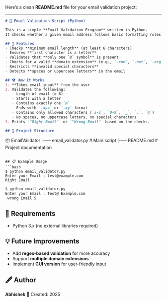 Here’s a clean **README.md** file for your email validation project:

---

```markdown
# 📧 Email Validation Script (Python)

This is a simple **Email Validation Program** written in Python.  
It checks whether a given email address follows basic formatting rules and prints whether it is valid or invalid.

## 🚀 Features
- Checks **minimum email length** (at least 6 characters)
- Ensures **first character is a letter**
- Validates that **only one `@` symbol** is present
- Checks for a valid **domain extension** (e.g., `.com`, `.net`, `.org`)
- Restricts **invalid special characters**
- Detects **spaces or uppercase letters** in the email

## 🛠 How It Works
1. **Takes email input** from the user
2. Validates the following:
   - Length of email (≥ 6)
   - Starts with a letter
   - Contains exactly one `@`
   - Ends with `.xyz` or `.xy` format
   - Contains only allowed characters (`a-z`, `0-9`, `_`, `.`, `@`)
   - No spaces, no uppercase letters, no special characters
3. Prints `"Right Email"` or `"Wrong Email"` based on the checks.

## 📂 Project Structure
```

📦 EmailValidator
├── email\_validator.py   # Main script
├── README.md            # Project documentation

````

## 📋 Example Usage
```bash
$ python email_validator.py
Enter your Email : test@example.com
Right Email
````

```bash
$ python email_validator.py
Enter your Email : Test@ Example.com
 wrong Email 5
```

## 📌 Requirements

* Python 3.x (no external libraries required)

## 💡 Future Improvements

* Add **regex-based validation** for more accuracy
* Support **multiple domain extensions**
* Implement **GUI version** for user-friendly input

## 🖋 Author

**Abhishek**
📅 Created: 2025




